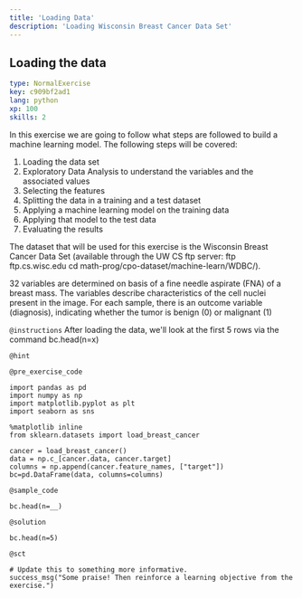```yaml
---
title: 'Loading Data'
description: 'Loading Wisconsin Breast Cancer Data Set'
---
```


## Loading the data

```yaml
type: NormalExercise
key: c909bf2ad1
lang: python
xp: 100
skills: 2
```

In this exercise we are going to follow what steps are followed to build a machine learning model. The following steps will be covered:

1. Loading the data set
2. Exploratory Data Analysis to understand the variables and the associated values
3. Selecting the features
4. Splitting the data in a training and a test dataset
5. Applying a machine learning model on the training data
6. Applying that model to the test data
7. Evaluating the results

The dataset that will be used for this exercise is the Wisconsin Breast Cancer Data Set (available through the UW CS ftp server: ftp ftp.cs.wisc.edu cd math-prog/cpo-dataset/machine-learn/WDBC/). 

32 variables are determined on basis of a fine needle aspirate (FNA) of a breast mass. The variables describe characteristics of the cell nuclei present in the image. For each sample, there is an outcome variable (diagnosis), indicating whether the tumor is benign (0) or malignant (1)

`@instructions`
After loading the data, we'll look at the first 5 rows via the command bc.head(n=x)

`@hint`


`@pre_exercise_code`
```{python}
import pandas as pd
import numpy as np
import matplotlib.pyplot as plt
import seaborn as sns

%matplotlib inline
from sklearn.datasets import load_breast_cancer

cancer = load_breast_cancer()     
data = np.c_[cancer.data, cancer.target]
columns = np.append(cancer.feature_names, ["target"])
bc=pd.DataFrame(data, columns=columns)
```

`@sample_code`
```{python}
bc.head(n=__)
```

`@solution`
```{python}
bc.head(n=5)
```

`@sct`
```{python}
# Update this to something more informative.
success_msg("Some praise! Then reinforce a learning objective from the exercise.")
```
